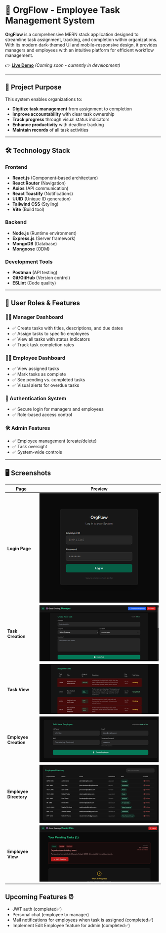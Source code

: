 # 🏢 OrgFlow - Employee Task Management System 

**OrgFlow** is a comprehensive MERN stack application designed to streamline task assignment, tracking, and completion within organizations. With its modern dark-themed UI and mobile-responsive design, it provides managers and employees with an intuitive platform for efficient workflow management.

👉 **[Live Demo](#)** *(Coming soon - currently in development)*

---

## 🎯 Project Purpose

This system enables organizations to:
- **Digitize task management** from assignment to completion
- **Improve accountability** with clear task ownership
- **Track progress** through visual status indicators
- **Enhance productivity** with deadline tracking
- **Maintain records** of all task activities

---

## 🛠️ Technology Stack

### Frontend
- **React.js** (Component-based architecture)
- **React Router** (Navigation)
- **Axios** (API communication)
- **React Toastify** (Notifications)
- **UUID** (Unique ID generation)
- **Tailwind CSS** (Styling)
- **Vite** (Build tool)

### Backend
- **Node.js** (Runtime environment)
- **Express.js** (Server framework)
- **MongoDB** (Database)
- **Mongoose** (ODM)


### Development Tools
- **Postman** (API testing)
- **Git/GitHub** (Version control)
- **ESLint** (Code quality)

---

## 👥 User Roles & Features

### 👨‍💼 Manager Dashboard
- ✅ Create tasks with titles, descriptions, and due dates
- ✅ Assign tasks to specific employees
- ✅ View all tasks with status indicators
- ✅ Track task completion rates

### 👩‍💻 Employee Dashboard
- ✅ View assigned tasks
- ✅ Mark tasks as complete
- ✅ See pending vs. completed tasks
- ✅ Visual alerts for overdue tasks

### 🔐 Authentication System
- ✅ Secure login for managers and employees
- ✅ Role-based access control


### 🛠️ Admin Features
- ✅ Employee management (create/delete)
- ✅ Task oversight
- ✅ System-wide controls

---

## 🖥️ Screenshots

| Page | Preview |
|------|---------|
| **Login Page** | ![Login Page](./screenshots/Screenshot%202025-06-15%20170810.png) |
| **Task Creation** | ![Task Creation](./screenshots/Screenshot%202025-06-15%20170828.png) |
| **Task View** | ![Task View](./screenshots/Screenshot%202025-07-19%20210155.png) |
| **Employee Creation** | ![Employee Creation](./screenshots/Screenshot%202025-06-15%20170847.png) |
| **Employee Directory** | ![Employee Directory](./screenshots/Screenshot%202025-07-19%20210230.png) |
| **Employee View** | ![Employee View](./screenshots/Screenshot%202025-06-15%20170954.png) |



## Upcoming Features ⏰
- JWT auth (completed✅)
- Personal chat (employee to manager)
- Mail notifications for employees when task is assigned (completed✅)
- Implement Edit Employee feature for admin (completed✅)




